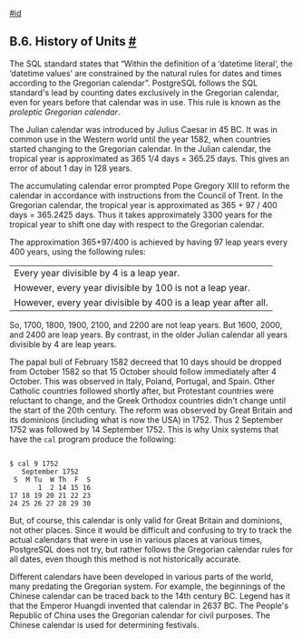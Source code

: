 [#id](#DATETIME-UNITS-HISTORY)

## B.6. History of Units [#](#DATETIME-UNITS-HISTORY)



The SQL standard states that “Within the definition of a ‘datetime literal’, the ‘datetime values’ are constrained by the natural rules for dates and times according to the Gregorian calendar”. PostgreSQL follows the SQL standard's lead by counting dates exclusively in the Gregorian calendar, even for years before that calendar was in use. This rule is known as the *proleptic Gregorian calendar*.

The Julian calendar was introduced by Julius Caesar in 45 BC. It was in common use in the Western world until the year 1582, when countries started changing to the Gregorian calendar. In the Julian calendar, the tropical year is approximated as 365 1/4 days = 365.25 days. This gives an error of about 1 day in 128 years.

The accumulating calendar error prompted Pope Gregory XIII to reform the calendar in accordance with instructions from the Council of Trent. In the Gregorian calendar, the tropical year is approximated as 365 + 97 / 400 days = 365.2425 days. Thus it takes approximately 3300 years for the tropical year to shift one day with respect to the Gregorian calendar.

The approximation 365+97/400 is achieved by having 97 leap years every 400 years, using the following rules:

|                                                                |
| -------------------------------------------------------------- |
| Every year divisible by 4 is a leap year.                      |
| However, every year divisible by 100 is not a leap year.       |
| However, every year divisible by 400 is a leap year after all. |

So, 1700, 1800, 1900, 2100, and 2200 are not leap years. But 1600, 2000, and 2400 are leap years. By contrast, in the older Julian calendar all years divisible by 4 are leap years.

The papal bull of February 1582 decreed that 10 days should be dropped from October 1582 so that 15 October should follow immediately after 4 October. This was observed in Italy, Poland, Portugal, and Spain. Other Catholic countries followed shortly after, but Protestant countries were reluctant to change, and the Greek Orthodox countries didn't change until the start of the 20th century. The reform was observed by Great Britain and its dominions (including what is now the USA) in 1752. Thus 2 September 1752 was followed by 14 September 1752. This is why Unix systems that have the `cal` program produce the following:

```

$ cal 9 1752
   September 1752
 S  M Tu  W Th  F  S
       1  2 14 15 16
17 18 19 20 21 22 23
24 25 26 27 28 29 30
```

But, of course, this calendar is only valid for Great Britain and dominions, not other places. Since it would be difficult and confusing to try to track the actual calendars that were in use in various places at various times, PostgreSQL does not try, but rather follows the Gregorian calendar rules for all dates, even though this method is not historically accurate.

Different calendars have been developed in various parts of the world, many predating the Gregorian system. For example, the beginnings of the Chinese calendar can be traced back to the 14th century BC. Legend has it that the Emperor Huangdi invented that calendar in 2637 BC. The People's Republic of China uses the Gregorian calendar for civil purposes. The Chinese calendar is used for determining festivals.
